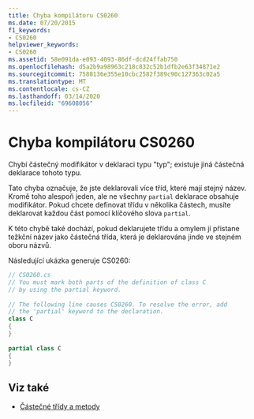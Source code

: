 ```yaml
---
title: Chyba kompilátoru CS0260
ms.date: 07/20/2015
f1_keywords:
- CS0260
helpviewer_keywords:
- CS0260
ms.assetid: 58e091da-e093-4093-86df-dcd24ffab750
ms.openlocfilehash: d5a2b9a98963c218c832c52b1dfb2e63f34871e2
ms.sourcegitcommit: 7588136e355e10cbc2582f389c90c127363c02a5
ms.translationtype: MT
ms.contentlocale: cs-CZ
ms.lasthandoff: 03/14/2020
ms.locfileid: "69608056"
---
```

# <a name="compiler-error-cs0260"></a>Chyba kompilátoru CS0260

Chybí částečný modifikátor v deklaraci typu "typ"; existuje jiná částečná deklarace tohoto typu.  
  
 Tato chyba označuje, že jste deklarovali více tříd, které mají stejný název. Kromě toho alespoň jeden, ale ne všechny `partial` deklarace obsahuje modifikátor. Pokud chcete definovat třídu v několika částech, musíte deklarovat každou část pomocí klíčového slova `partial`.  
  
 K této chybě také dochází, pokud deklarujete třídu a omylem jí přistane težkční název jako částečná třída, která je deklarována jinde ve stejném oboru názvů.  
  
 Následující ukázka generuje CS0260:  

```csharp
// CS0260.cs  
// You must mark both parts of the definition of class C
// by using the partial keyword.  
  
// The following line causes CS0260. To resolve the error, add  
// the 'partial' keyword to the declaration.  
class C
{  
}  
  
partial class C  
{  
}  
```

## <a name="see-also"></a>Viz také

- [Částečné třídy a metody](../../programming-guide/classes-and-structs/partial-classes-and-methods.md)
